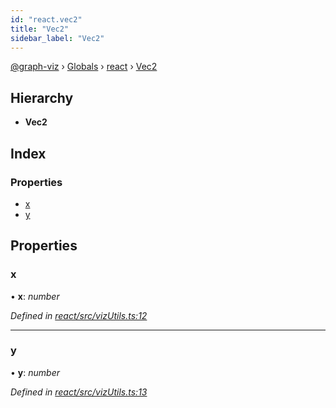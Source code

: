 ```yaml
---
id: "react.vec2"
title: "Vec2"
sidebar_label: "Vec2"
---
```


[@graph-viz](../index.md) › [Globals](../globals.md) › [react](../modules/react.md) › [Vec2](react.vec2.md)

## Hierarchy

* **Vec2**

## Index

### Properties

* [x](react.vec2.md#x)
* [y](react.vec2.md#y)

## Properties

###  x

• **x**: *number*

*Defined in [react/src/vizUtils.ts:12](https://github.com/uplevel-technology/graph-viz/blob/d488454d/packages/react/src/vizUtils.ts#L12)*

___

###  y

• **y**: *number*

*Defined in [react/src/vizUtils.ts:13](https://github.com/uplevel-technology/graph-viz/blob/d488454d/packages/react/src/vizUtils.ts#L13)*

